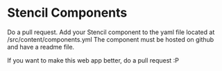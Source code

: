 # Stencil Components

Do a pull request. Add your Stencil component to the yaml file located at /src/content/components.yml The component must be hosted on github and have a readme file.

If you want to make this web app better, do a pull request :P
